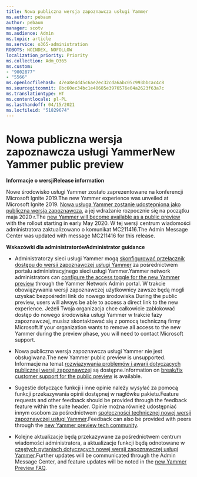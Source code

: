 ```yaml
---
title: Nowa publiczna wersja zapoznawcza usługi Yammer
ms.author: pebaum
author: pebaum
manager: scotv
ms.audience: Admin
ms.topic: article
ms.service: o365-administration
ROBOTS: NOINDEX, NOFOLLOW
localization_priority: Priority
ms.collection: Adm_O365
ms.custom:
- "9002877"
- "5566"
ms.openlocfilehash: 47ea8e4d45c6ae2ec32cda6abc05c993bbcac4c8
ms.sourcegitcommit: 8bc60ec34bc1e40685e3976576e04a2623f63a7c
ms.translationtype: HT
ms.contentlocale: pl-PL
ms.lasthandoff: 04/15/2021
ms.locfileid: "51829674"
---
```

# <a name="new-yammer-public-preview"></a><span data-ttu-id="33112-102">Nowa publiczna wersja zapoznawcza usługi Yammer</span><span class="sxs-lookup"><span data-stu-id="33112-102">New Yammer public preview</span></span>

<span data-ttu-id="33112-103">**Informacje o wersji**</span><span class="sxs-lookup"><span data-stu-id="33112-103">**Release information**</span></span>

<span data-ttu-id="33112-104">Nowe środowisko usługi Yammer zostało zaprezentowane na konferencji Microsoft Ignite 2019.</span><span class="sxs-lookup"><span data-stu-id="33112-104">The new Yammer experience was unveiled at Microsoft Ignite 2019.</span></span> <span data-ttu-id="33112-105">[Nowa usługa Yammer zostanie udostępniona jako publiczna wersja zapoznawcza](https://docs.microsoft.com/yammer/get-started-with-yammer/newyammer-faq), a jej wdrażanie rozpocznie się na początku maja 2020 r.</span><span class="sxs-lookup"><span data-stu-id="33112-105">The [new Yammer will become available as a public preview](https://docs.microsoft.com/yammer/get-started-with-yammer/newyammer-faq) with the rollout starting in early May 2020.</span></span> <span data-ttu-id="33112-106">W tej wersji centrum wiadomości administratora zaktualizowano o komunikat MC211416.</span><span class="sxs-lookup"><span data-stu-id="33112-106">The Admin Message Center was updated with message MC211416 for this release.</span></span>

<span data-ttu-id="33112-107">**Wskazówki dla administratorów**</span><span class="sxs-lookup"><span data-stu-id="33112-107">**Administrator guidance**</span></span>

- <span data-ttu-id="33112-108">Administratorzy sieci usługi Yammer mogą [skonfigurować przełącznik dostępu do wersji zapoznawczej usługi Yammer](https://docs.microsoft.com/yammer/get-started-with-yammer/administrative-settings-opt-in-newyammer) za pośrednictwem portalu administracyjnego sieci usługi Yammer.</span><span class="sxs-lookup"><span data-stu-id="33112-108">Yammer network administrators can [configure the access toggle for the new Yammer preview](https://docs.microsoft.com/yammer/get-started-with-yammer/administrative-settings-opt-in-newyammer) through the Yammer Network Admin portal.</span></span> <span data-ttu-id="33112-109">W trakcie obowiązywania wersji zapoznawczej użytkownicy zawsze będą mogli uzyskać bezpośredni link do nowego środowiska.</span><span class="sxs-lookup"><span data-stu-id="33112-109">During the public preview, users will always be able to access a direct link to the new experience.</span></span> <span data-ttu-id="33112-110">Jeżeli Twoja organizacja chce całkowicie zablokować dostęp do nowego środowiska usługi Yammer w trakcie fazy zapoznawczej, musisz skontaktować się z pomocą techniczną firmy Microsoft.</span><span class="sxs-lookup"><span data-stu-id="33112-110">If your organization wants to remove all access to the new Yammer during the preview phase, you will need to contact Microsoft support.</span></span>

- <span data-ttu-id="33112-111">Nowa publiczna wersja zapoznawcza usługi Yammer nie jest obsługiwana.</span><span class="sxs-lookup"><span data-stu-id="33112-111">The new Yammer public preview is unsupported.</span></span> <span data-ttu-id="33112-112">Informacje na temat [rozwiązywania problemów i awarii dotyczących publicznej wersji zapoznawczej](https://docs.microsoft.com/yammer/get-started-with-yammer/newyammer-faq#yammer-preview-customer-support) są dostępne.</span><span class="sxs-lookup"><span data-stu-id="33112-112">Information on [break/fix customer support for the public preview](https://docs.microsoft.com/yammer/get-started-with-yammer/newyammer-faq#yammer-preview-customer-support) is available.</span></span>

- <span data-ttu-id="33112-113">Sugestie dotyczące funkcji i inne opinie należy wysyłać za pomocą funkcji przekazywania opinii dostępnej w nagłówku pakietu.</span><span class="sxs-lookup"><span data-stu-id="33112-113">Feature requests and other feedback should be provided through the feedback feature within the suite header.</span></span> <span data-ttu-id="33112-114">Opinie można również udostępniać innym osobom za pośrednictwem [społeczności technicznej nowej wersji zapoznawczej usługi Yammer](https://techcommunity.microsoft.com/t5/new-yammer-preview/bd-p/NewYammerPreview).</span><span class="sxs-lookup"><span data-stu-id="33112-114">Feedback can also be provided with peers through the [new Yammer preview tech community](https://techcommunity.microsoft.com/t5/new-yammer-preview/bd-p/NewYammerPreview).</span></span>

- <span data-ttu-id="33112-115">Kolejne aktualizacje będą przekazywane za pośrednictwem centrum wiadomości administratora, a aktualizacje funkcji będą odnotowane w [częstych pytaniach dotyczących nowej wersji zapoznawczej usługi Yammer](https://docs.microsoft.com/yammer/get-started-with-yammer/newyammer-faq).</span><span class="sxs-lookup"><span data-stu-id="33112-115">Further updates will be communicated through the Admin Message Center, and feature updates will be noted in the [new Yammer Preview FAQ](https://docs.microsoft.com/yammer/get-started-with-yammer/newyammer-faq).</span></span>
